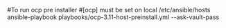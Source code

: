 #To run ocp pre installer
#[ocp] must be set on local /etc/ansible/hosts
ansible-playbook playbooks/ocp-3.11-host-preinstall.yml --ask-vault-pass

